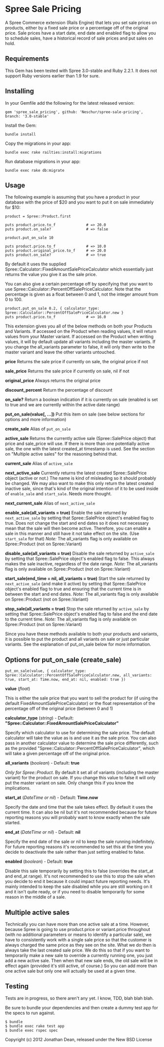 Spree Sale Pricing
==================

A Spree Commerce extension (Rails Engine) that lets you set sale prices on products, either by a fixed sale price or a
percentage off of the original price. Sale prices have a start date, end date and enabled flag to allow you to schedule
sales, have a historical record of sale prices and put sales on hold.

Requirements
------------

This Gem has been tested with Spree 3.0-stable and Ruby 2.2.1.
It does not support Ruby versions earlier than 1.9 for sure.

Installing
----------

In your Gemfile add the following for the latest released version:

    gem 'spree_sale_pricing', github: 'Neschur/spree-sale-pricing', branch: '3.0-stable'

Install the Gem:

    bundle install

Copy the migrations in your app:

    bundle exec rake railties:install:migrations

Run database migrations in your app:

    bundle exec rake db:migrate

Usage
-----

The following example is assuming that you have a product in your database with the price of $20 and you want to put it on sale immediately for $10:

    product = Spree::Product.first

    puts product.price.to_f              # => 20.0
    puts product.on_sale?                # => false

    product.put_on_sale 10

    puts product.price.to_f              # => 10.0
    puts product.original_price.to_f     # => 20.0
    puts product.on_sale?                # => true

By default it uses the supplied Spree::Calculator::FixedAmountSalePriceCalculator which essentially just returns the
value you give it as the sale price.

You can also give a certain percentage off by specifying that you want to use Spree::Calculator::PercentOffSalePriceCalculator.
Note that the percentage is given as a float between 0 and 1, not the integer amount from 0 to 100.

    product.put_on_sale 0.2, { calculator_type: Spree::Calculator::PercentOffSalePriceCalculator.new }
    puts product.price.to_f              # => 16.0

This extension gives you all of the below methods on both your Products and Variants. If accessed on the Product when reading values,
it will return values from your Master variant. If accessed on the Product when writing values, it will by default update
all variants including the master variants. If you change the all_variants parameter to false, it will only then write to
the master variant and leave the other variants untouched.

**price**                                             Returns the sale price if currently on sale, the original price if not

**sale_price**                                        Returns the sale price if currently on sale, nil if not

**original_price**                                    Always returns the original price

**discount_percent**                                  Return the percentage of discount

**on_sale?**                                          Return a boolean indication if it is currently on sale (enabled is set to true and we are currently within the active date range)

**put\_on\_sale(value[, ...])**                       Put this item on sale (see below sections for options and more information)

**create_sale**                                       Alias of ```put_on_sale```

**active_sale**                                       Returns the currently active sale (Spree::SalePrice object) that price and sale_price will use. If there is more than one potentially active sale, the one with the latest created_at timestamp is used. See the section on "Multiple active sales" for the reasoning behind that.

**current_sale**                                      Alias of ```active_sale```

**next_active_sale**                                  Currently returns the latest created Spree::SalePrice object (active or not.) The name is kind of misleading so it should probably be changed. We may also want to make this only return the latest created inactive sale, since that's kind of the original intention of it to be used inside of ```enable_sale``` and ```start_sale```. Needs more thought.

**next_current_sale**                                 Alias of ```next_active_sale```

**enable_sale(all_variants = true)**                  Enable the sale returned by ```next_active_sale``` by setting that Spree::SalePrice object's enabled flag to true. Does not change the start and end dates so it does not necessary mean that the sale will then become active. Therefore, you can enable a sale in this manner and still have it not take effect on the site. (Use ```start_sale``` for that) _Note:_ The all_variants flag is only available on Spree::Product (not on Spree::Variant)

**disable_sale(all_variants = true)**                 Disable the sale returned by ```active_sale``` by setting that Spree::SalePrice object's enabled flag to false. This always makes the sale inactive, regardless of the date range. _Note:_ The all_variants flag is only available on Spree::Product (not on Spree::Variant)

**start_sale(end_time = nil, all_variants = true)**   Start the sale returned by ```next_active_sale``` (and make it active) by setting that Spree::SalePrice object's enabled flag to true and ensuring that the current time is in between the start and end dates. _Note:_ The all_variants flag is only available on Spree::Product (not on Spree::Variant)

**stop_sale(all_variants = true)**                    Stop the sale returned by ```active_sale``` by setting that Spree::SalePrice object's enabled flag to false and the end date to the current time. _Note:_ The all_variants flag is only available on Spree::Product (not on Spree::Variant)

Since you have these methods available to both your products and variants, it is possible to put the product and all
variants on sale or just particular variants. See the explanation of put\_on\_sale below for more information.


Options for put\_on\_sale (create_sale)
---------------------------------------

    put_on_sale(value, { calculator_type: Spree::Calculator::PercentOffSalePriceCalculator.new, all_variants: true, start_at: Time.now, end_at: nil, enabled: true })

**value**           (_float_)

This is either the sale price that you want to sell the product for (if using the default FixedAmountSalePriceCalculator)
or the float representation of the percentage off of the original price (between 0 and 1)

**calculator_type** (_string_)    - Default: **"Spree::Calculator::FixedAmountSalePriceCalculator"**

Specify which calculator to use for determining the sale price. The default calculator will take the value as is and use it
as the sale price. You can also pass in another calculator value to determine the sale price differently, such as the
provided "Spree::Calculator::PercentOffSalePriceCalculator", which will take a given percentage off of the original
price.

**all_variants**    (_boolean_)   - Default: **true**

_Only for Spree::Product_. By default it set all of variants (including the master variant) for the product on sale. If you change this value to false
it will only put the master variant on sale. Only change this if you know the implications.

**start_at**        (_DateTime or nil_)  - Default: **Time.now**

Specify the date and time that the sale takes effect. By default it uses the current time. It can also be nil but it's not
recommended because for future reporting reasons you will probably want to know exactly when the sale started.

**end_at**          (_DateTime or nil_)  - Default: **nil**

Specify the end date of the sale or nil to keep the sale running indefinitely. For future reporting reasons it's recommended
to set this at the time you decide to deactivate the sale rather than just setting enabled to false.

**enabled**         (_boolean_)   - Default: **true**

Disable this sale temporarily by setting this to false (overrides the start_at and end_at range). It's not recommended to
use this to stop the sale when you decide to end it because it could impact future reporting needs. It's mainly intended
to keep the sale disabled while you are still working on it and it isn't quite ready, or if you need to disable temporarily
for some reason in the middle of a sale.

Multiple active sales
---------------------

Technically you can have more than one active sale at a time. However, because Spree is going to use product.price or
variant.price throughout (with no additional parameters or means to identify a particular sale), we have to consistently
work with a single sale price so that the customer is always charged the same price as they see on the site. What we do then
is always take the last created sale price. We do this so that if you want to temporarily make a new sale to override a
currently running one, you just add a new active sale. Then when that new sale ends, the old sale will be in effect again
(provided it's still active, of course.) So you can add more than one active sale but only one will actually be used at
a given time.

Testing
-------

Tests are in progress, so there aren't any yet. I know, TDD, blah blah blah.

Be sure to bundle your dependencies and then create a dummy test app for the specs to run against.

    $ bundle
    $ bundle exec rake test app
    $ bundle exec rspec spec

Copyright (c) 2012 Jonathan Dean, released under the New BSD License
